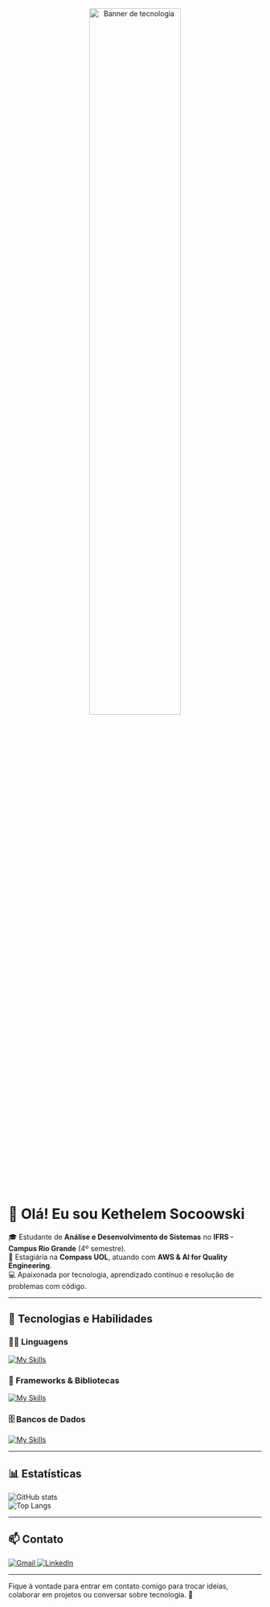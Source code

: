 <!-- Banner alinhado centralizado -->
<div align="center">
  <img src="https://raw.githubusercontent.com/MicaelliMedeiros/micaellimedeiros/master/image/computer-illustration.png" alt="Banner de tecnologia" width="60%"/>
</div>

# 👋 Olá! Eu sou **Kethelem Socoowski**

🎓 Estudante de **Análise e Desenvolvimento de Sistemas** no **IFRS - Campus Rio Grande** (4º semestre).  
💼 Estagiária na **Compass UOL**, atuando com **AWS & AI for Quality Engineering**.  
💻 Apaixonada por tecnologia, aprendizado contínuo e resolução de problemas com código.

---

## 🚀 Tecnologias e Habilidades

### 👨‍💻 Linguagens  
[![My Skills](https://skillicons.dev/icons?i=java,js,python,c,php,html,css)](https://skillicons.dev)

### 🧰 Frameworks & Bibliotecas  
[![My Skills](https://skillicons.dev/icons?i=react)](https://skillicons.dev)

### 🗄️ Bancos de Dados  
[![My Skills](https://skillicons.dev/icons?i=mysql,postgres)](https://skillicons.dev)

---

## 📊 Estatísticas

![GitHub stats](https://github-readme-stats.vercel.app/api?username=Kethelems&show_icons=true&theme=dark)  
![Top Langs](https://github-readme-stats.vercel.app/api/top-langs/?username=Kethelems&layout=compact&theme=dark)

---

## 📫 Contato  

<p align="left">
  <a href="mailto:Kethelemsocoowski@gmail.com" title="Gmail">
    <img src="https://img.shields.io/badge/-Gmail-FF0000?style=flat-square&labelColor=FF0000&logo=gmail&logoColor=white" alt="Gmail"/>
  </a>
  <a href="https://www.linkedin.com/in/kethelem-socoowski-082109363/" title="LinkedIn">
    <img src="https://img.shields.io/badge/-Linkedin-0e76a8?style=flat-square&logo=Linkedin&logoColor=white" alt="LinkedIn"/>
  </a>
</p>

---

<p align="left">
Fique à vontade para entrar em contato comigo para trocar ideias, colaborar em projetos ou conversar sobre tecnologia. 🚀
</p>

